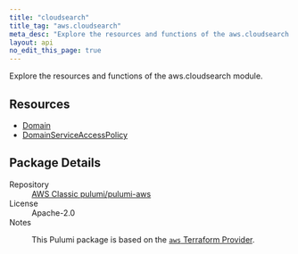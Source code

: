 ```yaml
---
title: "cloudsearch"
title_tag: "aws.cloudsearch"
meta_desc: "Explore the resources and functions of the aws.cloudsearch module."
layout: api
no_edit_this_page: true
---
```


<!-- WARNING: this file was generated by Pulumi Docs Generator. -->
<!-- Do not edit by hand unless you're certain you know what you are doing! -->

Explore the resources and functions of the aws.cloudsearch module.

<h2 id="resources">Resources</h2>
<ul class="api">
    <li><a href="domain/" title="Domain"><span class="api-symbol api-symbol--resource"></span>Domain</a></li>
    <li><a href="domainserviceaccesspolicy/" title="DomainServiceAccessPolicy"><span class="api-symbol api-symbol--resource"></span>DomainServiceAccessPolicy</a></li>
</ul>

<h2 id="package-details">Package Details</h2>
<dl class="package-details">
	<dt>Repository</dt>
	<dd><a href="https://github.com/pulumi/pulumi-aws">AWS Classic pulumi/pulumi-aws</a></dd>
	<dt>License</dt>
	<dd>Apache-2.0</dd>
	<dt>Notes</dt>
	<dd><p>This Pulumi package is based on the <a href="https://github.com/hashicorp/terraform-provider-aws"><code>aws</code> Terraform Provider</a>.</p>
</dd>
</dl>

